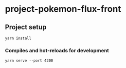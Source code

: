# project-pokemon-flux-front

## Project setup
```
yarn install
```

### Compiles and hot-reloads for development
```
yarn serve --port 4200
```
